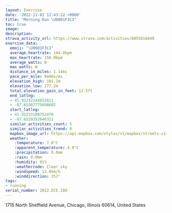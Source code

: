 ```yaml
---
layout: Exercise
date: '2022-11-01 12:43:22 +0000'
title: "Morning Run \U0001F3C3"
toc: true
image:
description:
strava_activity_url: https://www.strava.com/activities/8055816840
exercise_data:
  emoji: "\U0001F3C3"
  average_heartrate: 144.0bpm
  max_heartrate: 156.0bpm
  average_watts: W
  max_watts: W
  distance_in_miles: 1.14mi
  pace_per_mile: 8m46s/mi
  elevation_high: 181.2m
  elevation_low: 177.2m
  total_elevation_gain_in_feet: 12.5ft
  end_latlng:
  - 41.91232144832611
  - -87.65307775698602
  start_latlng:
  - 41.91233108751476
  - -87.6529352646321
  similar_activities_count: 5
  similar_activities_trend: 0
  mapbox_image_url: https://api.mapbox.com/styles/v1/mapbox/streets-v11/static/path-5+787af2-1.0(kvx~Flv~uOREj%40%3F%5EEdBAHAJGH%3FLPPz%40f%40zAB%5EF%40LEn%40i%40%7CBwB%60Aw%40h%40m%40DIAEe%40%7B%40M_%40CK%40QfCkBj%40g%40VKJFn%40%7CALTF%40NCb%40%5DNGCJg%40r%40o%40Za%40b%40KFE%3FCIDGJITI%60%40%5B%60%40U%60%40c%40FKk%40%5EM%40WEOIOOa%40eAIEs%40x%40u%40h%40cC%7CAo%40f%40yApAaAl%40s%40l%40E%40EAUc%40S%40c%40Jk%40BcA%3Fw%40E),pin-s-s+e5b22e(-87.65303,41.91094),pin-s-f+89ae00(-87.65306000000004,41.91091)/auto/800x800?access_token=pk.eyJ1Ijoiam9zaGJlY2ttYW4iLCJhIjoiY205eWR2aDd1MWZ6djJrbXc4a3M0bWZleiJ9.XiG9OWkNcZk2QzjJbxLB4A
  weather:
    :temperature: 7.6°C
    :apparent_temperature: 4.8°C
    :precipitation: 0.0mm
    :rain: 0.0mm
    :humidity: 91%
    :weathercode: Clear sky
    :windspeed: 12.6km/h
    :winddirection: 257°
tags:
- running
serial_number: 2022.ECE.188
---
```

1715 North Sheffield Avenue, Chicago, Illinois 60614, United States
